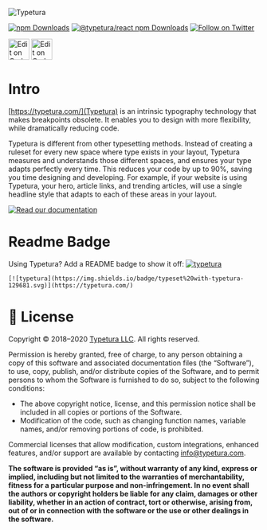 ![Typetura](https://user-images.githubusercontent.com/377189/82712948-350a6300-9c3e-11ea-987b-6746108634b2.png) 
    
<p>
<a href="https://www.npmjs.com/package/typeturajs"><img alt="npm Downloads" src="https://img.shields.io/npm/dm/typeturajs.svg?maxAge=43200&label=npm%20core%20downloads"></a>
<a href="https://www.npmjs.com/package/@typetura/react"><img alt="@typetura/react npm Downloads" src="https://img.shields.io/npm/dm/@typetura/react.svg?maxAge=43200&label=npm%20react%20downloads"></a>
<a href="https://twitter.com/intent/follow?screen_name=typetura"><img alt="Follow on Twitter" src="https://img.shields.io/twitter/follow/typetura.svg?style=social&label=Follow"></a>
</p>

<a href="https://codepen.io/scottkellum/pen/GRpRzvZ"><img alt="Edit on CodePen" src="https://user-images.githubusercontent.com/377189/82715332-79e6c780-9c47-11ea-8fc1-01ca16994f90.png" height="42" /><a> <a href="https://codesandbox.io/s/typeturareact-example-r3t6u?fontsize=14&hidenavigation=1&theme=dark"><img alt="Edit on CodeSandbox" src="https://codesandbox.io/static/img/play-codesandbox.svg" height="42" /></a>

# Intro

[https://typetura.com/](Typetura) is an intrinsic typography technology that makes breakpoints obsolete. It enables you to design with more flexibility, while dramatically reducing code.

Typetura is different from other typesetting methods. Instead of creating a ruleset for every new space where type exists in your layout, Typetura measures and understands those different spaces, and ensures your type adapts perfectly every time. This reduces your code by up to 90%, saving you time designing and developing. For example, if your website is using Typetura, your hero, article links, and trending articles, will use a single headline style that adapts to each of these areas in your layout.

[![Read our documentation](https://user-images.githubusercontent.com/377189/82715915-fa0e2c80-9c49-11ea-9d47-1e10860fd291.png)](https://docs.typetura.com)

# Readme Badge

Using Typetura? Add a README badge to show it off: [![typetura](https://img.shields.io/badge/typeset%20with-typetura-129681.svg)](https://typetura.com/)

```
[![typetura](https://img.shields.io/badge/typeset%20with-typetura-129681.svg)](https://typetura.com/)
```

# 📝 License

Copyright © 2018–2020 [Typetura LLC](https://typetura.com/). All rights reserved.

Permission is hereby granted, free of charge, to any person obtaining a copy of this software and associated documentation files (the “Software”), to use, copy, publish, and/or distribute copies of the Software, and to permit persons to whom the Software is furnished to do so, subject to the following conditions:

- The above copyright notice, license, and this permission notice shall be included in all copies or portions of the Software.
- Modification of the code, such as changing function names, variable names, and/or removing portions of code, is prohibited.

Commercial licenses that allow modification, custom integrations, enhanced features, and/or support are available by contacting [info@typetura.com](mailto:info@typetura.com).

**The software is provided “as is”, without warranty of any kind, express or implied, including but not limited to the warranties of merchantability, fitness for a particular purpose and non-infringement. In no event shall the authors or copyright holders be liable for any claim, damages or other liability, whether in an action of contract, tort or otherwise, arising from, out of or in connection with the software or the use or other dealings in the software.**
